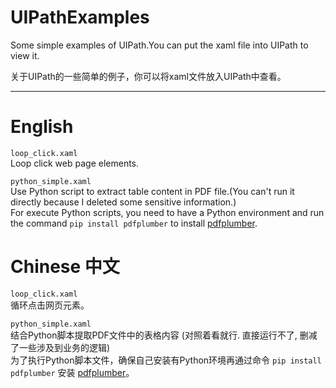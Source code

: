 # UIPathExamples
Some simple examples of UIPath.You can put the xaml file into UIPath to view it.

关于UIPath的一些简单的例子，你可以将xaml文件放入UIPath中查看。

---

# English #
`loop_click.xaml`  
Loop click web page elements.

`python_simple.xaml`  
Use Python script to extract table content in PDF file.(You can't run it directly because I deleted some sensitive information.)  
For execute Python scripts, you need to have a Python environment and run the command `pip install pdfplumber` to install [pdfplumber](https://github.com/jsvine/pdfplumber).
# Chinese 中文 #

`loop_click.xaml`   
循环点击网页元素。

`python_simple.xaml`   
结合Python脚本提取PDF文件中的表格内容 (对照着看就行. 直接运行不了, 删减了一些涉及到业务的逻辑)  
为了执行Python脚本文件，确保自己安装有Python环境再通过命令 `pip install pdfplumber` 安装 [pdfplumber](https://github.com/jsvine/pdfplumber)。 